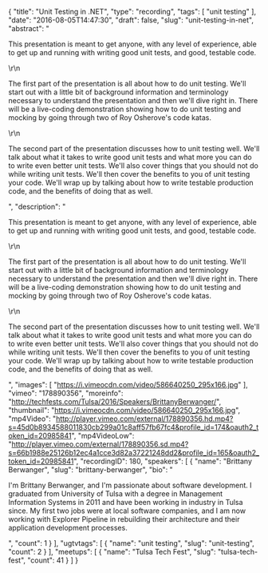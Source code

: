 {
  "title": "Unit Testing in .NET",
  "type": "recording",
  "tags": [
    "unit testing"
  ],
  "date": "2016-08-05T14:47:30",
  "draft": false,
  "slug": "unit-testing-in-net",
  "abstract": "<p>This presentation is meant to get anyone, with any level of experience, able to get up and running with writing good unit tests, and good, testable code.</p>\r\n<p>The first part of the presentation is all about how to do unit testing. We'll start out with a little bit of background information and terminology necessary to understand the presentation and then we'll dive right in. There will be a live-coding demonstration showing how to do unit testing and mocking by going through two of Roy Osherove's code katas.</p>\r\n<p>The second part of the presentation discusses how to unit testing well. We'll talk about what it takes to write good unit tests and what more you can do to write even better unit tests. We'll also cover things that you should not do while writing unit tests. We'll then cover the benefits to you of unit testing your code. We'll wrap up by talking about how to write testable production code, and the benefits of doing that as well.</p>",
  "description": "<p>This presentation is meant to get anyone, with any level of experience, able to get up and running with writing good unit tests, and good, testable code.</p>\r\n<p>The first part of the presentation is all about how to do unit testing. We'll start out with a little bit of background information and terminology necessary to understand the presentation and then we'll dive right in. There will be a live-coding demonstration showing how to do unit testing and mocking by going through two of Roy Osherove's code katas.</p>\r\n<p>The second part of the presentation discusses how to unit testing well. We'll talk about what it takes to write good unit tests and what more you can do to write even better unit tests. We'll also cover things that you should not do while writing unit tests. We'll then cover the benefits to you of unit testing your code. We'll wrap up by talking about how to write testable production code, and the benefits of doing that as well.</p>",
  "images": [
    "https://i.vimeocdn.com/video/586640250_295x166.jpg"
  ],
  "vimeo": "178890356",
  "moreinfo": "http://techfests.com/Tulsa/2016/Speakers/BrittanyBerwanger/",
  "thumbnail": "https://i.vimeocdn.com/video/586640250_295x166.jpg",
  "mp4Video": "http://player.vimeo.com/external/178890356.hd.mp4?s=45d0b8934588011830cb299a01c8aff57fb67fc4&profile_id=174&oauth2_token_id=20985841",
  "mp4VideoLow": "http://player.vimeo.com/external/178890356.sd.mp4?s=66b1988e25126b12ec4a1cce3d82a37221248dd2&profile_id=165&oauth2_token_id=20985841",
  "recordingID": 180,
  "speakers": [
    {
      "name": "Brittany Berwanger",
      "slug": "brittany-berwanger",
      "bio": "<p>I'm Brittany Berwanger, and I'm passionate about software development. I graduated from University of Tulsa with a degree in Management Information Systems in 2011 and have been working in industry in Tulsa since. My first two jobs were at local software companies, and I am now working with Explorer Pipeline in rebuilding their architecture and their application development processes.</p>",
      "count": 1
    }
  ],
  "ugtvtags": [
    {
      "name": "unit testing",
      "slug": "unit-testing",
      "count": 2
    }
  ],
  "meetups": [
    {
      "name": "Tulsa Tech Fest",
      "slug": "tulsa-tech-fest",
      "count": 41
    }
  ]
}